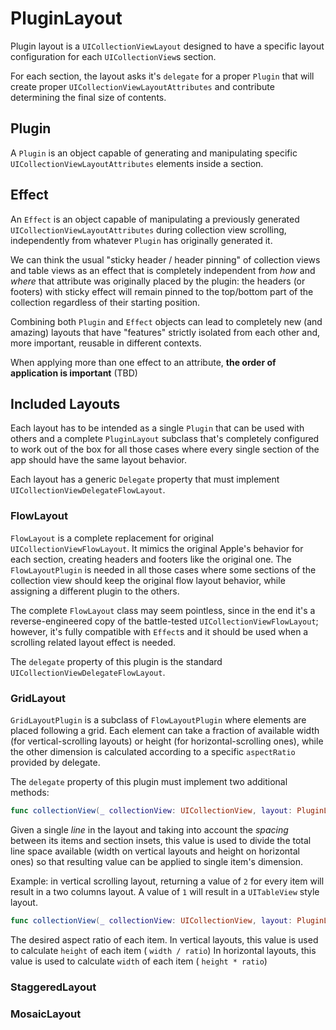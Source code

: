# PluginLayout

Plugin layout is a `UICollectionViewLayout` designed to have a specific layout configuration for each `UICollectionView`s section.

For each section, the layout asks it's `delegate` for a proper `Plugin` that will create proper `UICollectionViewLayoutAttributes` and contribute determining the final size of contents.

## Plugin

A `Plugin` is an object capable of generating and manipulating specific `UICollectionViewLayoutAttributes` elements inside a section.

## Effect 

An `Effect` is an object capable of manipulating a previously generated `UICollectionViewLayoutAttributes` during collection view scrolling, independently from whatever `Plugin` has originally generated it.

We can think the usual "sticky header / header pinning" of collection views and table views as an effect that is completely independent from *how* and *where* that attribute was originally placed by the plugin: the headers (or footers) with sticky effect will remain pinned to the top/bottom part of the collection regardless of their starting position.

Combining both `Plugin` and `Effect` objects can lead to completely new (and amazing) layouts that have "features" strictly isolated from each other and, more important, reusable in different contexts.

When applying more than one effect to an attribute, **the order of application is important** (TBD)


## Included Layouts

Each layout has to be intended as a single  `Plugin` that can be used with others and a complete `PluginLayout` subclass that's completely configured to work out of the box for all those cases where every single section of the app should have the same layout behavior.

Each layout has a generic `Delegate` property that must implement `UICollectionViewDelegateFlowLayout`. 

### FlowLayout

`FlowLayout` is a complete replacement for original `UICollectionViewFlowLayout`. It mimics the original Apple's behavior for each section, creating headers and footers like the original one.
The `FlowLayoutPlugin` is needed in all those cases where some sections of the collection view should keep the original flow layout behavior, while assigning a different plugin to the others.

The complete `FlowLayout` class may seem pointless, since in the end it's a reverse-engineered copy of the battle-tested `UICollectionViewFlowLayout`; however, it's fully compatible with `Effect`s and it should be used when a scrolling related layout effect is needed.

The `delegate` property of this plugin is the standard `UICollectionViewDelegateFlowLayout`.

### GridLayout

`GridLayoutPlugin` is a subclass of `FlowLayoutPlugin` where elements are placed following a grid.
Each element can take a fraction of available width (for vertical-scrolling layouts) or height (for horizontal-scrolling ones), while the other dimension is calculated according to a specific `aspectRatio` provided by delegate.

The `delegate` property of this plugin must implement two additional methods: 
```swift
func collectionView(_ collectionView: UICollectionView, layout: PluginLayout, lineFractionAt indexPath: IndexPath) -> Int
```
Given a single *line* in the layout and taking into account the *spacing* between its items and section insets, this value is used to divide the total line space available (width on vertical layouts and height on horizontal ones) so that resulting value can be applied to single item's dimension. 

Example: in vertical scrolling layout, returning a value of `2` for every item will result in a two columns layout. A value of `1` will result in a `UITableView` style layout.  


```swift
func collectionView(_ collectionView: UICollectionView, layout: PluginLayout, aspectRatioAt indexPath: IndexPath) -> CGFloat
```

The desired aspect ratio of each item.
In vertical layouts, this value is used to calculate `height` of each item ( `width / ratio`)
In horizontal layouts, this value is used to calculate `width` of each item ( `height * ratio`)

### StaggeredLayout

### MosaicLayout

